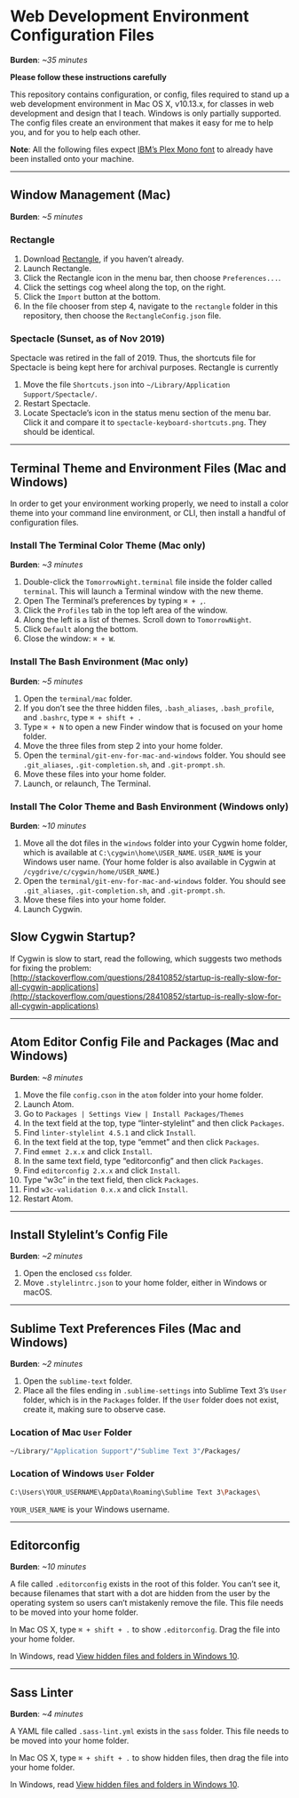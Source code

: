 # Web Development Environment Configuration Files

**Burden**: *~35 minutes*

**Please follow these instructions carefully**

This repository contains configuration, or config, files required to stand up a web development environment in Mac OS X, v10.13.x, for classes in web development and design that I teach. Windows is only partially supported. The config files create an environment that makes it easy for me to help you, and for you to help each other.

**Note**: All the following files expect [IBM’s Plex Mono font](https://github.com/IBM/plex/releases/tag/v1.0.2) to already have been installed onto your machine.

---

## Window Management (Mac)
**Burden**: *~5 minutes*

### Rectangle
1. Download [Rectangle](https://rectangleapp.com/), if you haven’t already.
2. Launch Rectangle.
3. Click the Rectangle icon in the menu bar, then choose `Preferences...`.
4. Click the settings cog wheel along the top, on the right.
5. Click the `Import` button at the bottom.
6. In the file chooser from step 4, navigate to the `rectangle` folder in this repository, then choose the `RectangleConfig.json` file.

### Spectacle (Sunset, as of Nov 2019)
Spectacle was retired in the fall of 2019. Thus, the shortcuts file for Spectacle is being kept here for archival purposes. Rectangle is currently

1. Move the file `Shortcuts.json` into `~/Library/Application Support/Spectacle/`.
2. Restart Spectacle.
3. Locate Spectacle’s icon in the status menu section of the menu bar. Click it and compare it to `spectacle-keyboard-shortcuts.png`. They should be identical.

---

## Terminal Theme and Environment Files (Mac and Windows)

In order to get your environment working properly, we need to install a color theme into your command line environment, or CLI, then install a handful of configuration files.

### Install The Terminal Color Theme (Mac only)

**Burden**: *~3 minutes*

1. Double-click the `TomorrowNight.terminal` file inside the folder called `terminal`. This will launch a Terminal window with the new theme.
2. Open The Terminal’s preferences by typing `⌘ + ,`.
3. Click the `Profiles` tab in the top left area of the window.
4. Along the left is a list of themes. Scroll down to `TomorrowNight`.
5. Click `Default` along the bottom.
6. Close the window: `⌘ + W`.

### Install The Bash Environment (Mac only)

**Burden**: *~5 minutes*

1. Open the `terminal/mac` folder.
2. If you don’t see the three hidden files, `.bash_aliases`, `.bash_profile`, and `.bashrc`, type `⌘ + shift + .`
3. Type `⌘ + N` to open a new Finder window that is focused on your home folder.
4. Move the three files from step 2 into your home folder.
5. Open the `terminal/git-env-for-mac-and-windows` folder. You should see `.git_aliases`, `.git-completion.sh`, and `.git-prompt.sh`.
6. Move these files into your home folder.
7. Launch, or relaunch, The Terminal.

### Install The Color Theme and Bash Environment (Windows only)

**Burden**: *~10 minutes*

1. Move all the dot files in the `windows` folder into your Cygwin home folder, which is available at `C:\cygwin\home\USER_NAME`. `USER_NAME` is your Windows user name. (Your home folder is also available in Cygwin at `/cygdrive/c/cygwin/home/USER_NAME`.)
3. Open the `terminal/git-env-for-mac-and-windows` folder. You should see `.git_aliases`, `.git-completion.sh`, and `.git-prompt.sh`.
4. Move these files into your home folder.
5. Launch Cygwin.

## Slow Cygwin Startup?

If Cygwin is slow to start, read the following, which suggests two methods for fixing the problem:
[http://stackoverflow.com/questions/28410852/startup-is-really-slow-for-all-cygwin-applications](http://stackoverflow.com/questions/28410852/startup-is-really-slow-for-all-cygwin-applications)

---

## Atom Editor Config File and Packages (Mac and Windows)

**Burden**: *~8 minutes*

1. Move the file `config.cson` in the `atom` folder into your home folder.
2. Launch Atom.
3. Go to `Packages | Settings View | Install Packages/Themes`
4. In the text field at the top, type “linter-stylelint” and then click `Packages`.
5. Find `linter-stylelint 4.5.1` and click `Install`.
6. In the text field at the top, type “emmet” and then click `Packages`.
7. Find `emmet 2.x.x` and click `Install`.
8. In the same text field, type “editorconfig” and then click `Packages`.
9. Find `editorconfig 2.x.x` and click `Install`.
10. Type “w3c” in the text field, then click `Packages`.
11. Find `w3c-validation 0.x.x` and click `Install`.
12. Restart Atom.

---

## Install Stylelint’s Config File

**Burden**: *~2 minutes*

1. Open the enclosed `css` folder.
2. Move `.stylelintrc.json` to your home folder, either in Windows or macOS.

---

## Sublime Text Preferences Files (Mac and Windows)

**Burden**: *~2 minutes*

1. Open the `sublime-text` folder.
2. Place all the files ending in `.sublime-settings` into Sublime Text 3’s `User` folder, which is in the `Packages` folder. If the `User` folder does not exist, create it, making sure to observe case.

### Location of Mac `User` Folder
```bash
~/Library/"Application Support"/"Sublime Text 3"/Packages/
```

### Location of Windows `User` Folder
```bash
C:\Users\YOUR_USERNAME\AppData\Roaming\Sublime Text 3\Packages\
```

`YOUR_USER_NAME` is your Windows username.

---

## Editorconfig

**Burden**: *~10 minutes*

A file called `.editorconfig` exists in the root of this folder. You can’t see it, because filenames that start with a dot are hidden from the user by the operating system so users can’t mistakenly remove the file. This file needs to be moved into your home folder.

In Mac OS X, type `⌘ + shift + .` to show `.editorconfig`. Drag the file into your home folder.

In Windows, read [View hidden files and folders in Windows 10](https://support.microsoft.com/en-us/help/4028316/windows-view-hidden-files-and-folders-in-windows-10).

---

## Sass Linter

**Burden**: *~4 minutes*

A YAML file called `.sass-lint.yml` exists in the `sass` folder. This file needs to be moved into your home folder.

In Mac OS X, type `⌘ + shift + .` to show hidden files, then drag the file into your home folder.

In Windows, read [View hidden files and folders in Windows 10](https://support.microsoft.com/en-us/help/4028316/windows-view-hidden-files-and-folders-in-windows-10).
